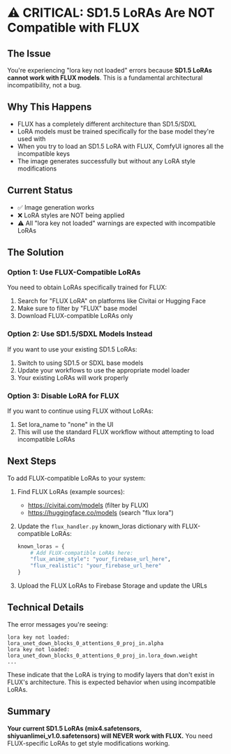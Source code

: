 # ⚠️ CRITICAL: SD1.5 LoRAs Are NOT Compatible with FLUX

## The Issue
You're experiencing "lora key not loaded" errors because **SD1.5 LoRAs cannot work with FLUX models**. This is a fundamental architectural incompatibility, not a bug.

## Why This Happens
- FLUX has a completely different architecture than SD1.5/SDXL
- LoRA models must be trained specifically for the base model they're used with
- When you try to load an SD1.5 LoRA with FLUX, ComfyUI ignores all the incompatible keys
- The image generates successfully but without any LoRA style modifications

## Current Status
- ✅ Image generation works
- ❌ LoRA styles are NOT being applied
- ⚠️ All "lora key not loaded" warnings are expected with incompatible LoRAs

## The Solution

### Option 1: Use FLUX-Compatible LoRAs
You need to obtain LoRAs specifically trained for FLUX:
1. Search for "FLUX LoRA" on platforms like Civitai or Hugging Face
2. Make sure to filter by "FLUX" base model
3. Download FLUX-compatible LoRAs only

### Option 2: Use SD1.5/SDXL Models Instead
If you want to use your existing SD1.5 LoRAs:
1. Switch to using SD1.5 or SDXL base models
2. Update your workflows to use the appropriate model loader
3. Your existing LoRAs will work properly

### Option 3: Disable LoRA for FLUX
If you want to continue using FLUX without LoRAs:
1. Set lora_name to "none" in the UI
2. This will use the standard FLUX workflow without attempting to load incompatible LoRAs

## Next Steps

To add FLUX-compatible LoRAs to your system:

1. Find FLUX LoRAs (example sources):
   - https://civitai.com/models (filter by FLUX)
   - https://huggingface.co/models (search "flux lora")

2. Update the `flux_handler.py` known_loras dictionary with FLUX-compatible LoRAs:
   ```python
   known_loras = {
       # Add FLUX-compatible LoRAs here:
       "flux_anime_style": "your_firebase_url_here",
       "flux_realistic": "your_firebase_url_here"
   }
   ```

3. Upload the FLUX LoRAs to Firebase Storage and update the URLs

## Technical Details

The error messages you're seeing:
```
lora key not loaded: lora_unet_down_blocks_0_attentions_0_proj_in.alpha
lora key not loaded: lora_unet_down_blocks_0_attentions_0_proj_in.lora_down.weight
...
```

These indicate that the LoRA is trying to modify layers that don't exist in FLUX's architecture. This is expected behavior when using incompatible LoRAs.

## Summary

**Your current SD1.5 LoRAs (mix4.safetensors, shiyuanlimei_v1.0.safetensors) will NEVER work with FLUX.** You need FLUX-specific LoRAs to get style modifications working.